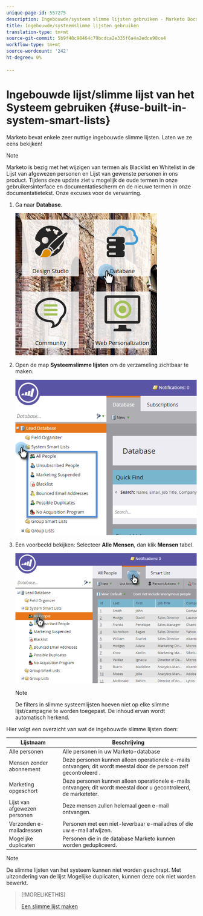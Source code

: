 ```yaml
---
unique-page-id: 557275
description: Ingebouwde/systeem slimme lijsten gebruiken - Marketo Docs - Productdocumentatie
title: Ingebouwde/systeemslimme lijsten gebruiken
translation-type: tm+mt
source-git-commit: 5b9f48c98464c79bcdca2e335f6a4a2edce98ce4
workflow-type: tm+mt
source-wordcount: '242'
ht-degree: 0%

---
```



# Ingebouwde lijst/slimme lijst van het Systeem gebruiken {#use-built-in-system-smart-lists}

Marketo bevat enkele zeer nuttige ingebouwde slimme lijsten. Laten we ze eens bekijken!

>[!NOTE]
>
>Marketo is bezig met het wijzigen van termen als Blacklist en Whitelist in de Lijst van afgewezen personen en Lijst van gewenste personen in ons product. Tijdens deze update ziet u mogelijk de oude termen in onze gebruikersinterface en documentatiescherm en de nieuwe termen in onze documentatietekst. Onze excuses voor de verwarring.

1. Ga naar **Database**.

   ![](assets/db.png)

1. Open de map **Systeemslimme lijsten** om de verzameling zichtbaar te maken.

   ![](assets/two.png)

1. Een voorbeeld bekijken: Selecteer **Alle Mensen**, dan klik **Mensen** tabel.

   ![](assets/three.png)

   >[!NOTE]
   >
   >De filters in slimme systeemlijsten hoeven niet op elke slimme lijst/campagne te worden toegepast. De inhoud ervan wordt automatisch herkend.

Hier volgt een overzicht van wat de ingebouwde slimme lijsten doen:

| Lijstnaam | Beschrijving |
|---|---|
| Alle personen | Alle personen in uw Marketo-database |
| Mensen zonder abonnement | Deze personen kunnen alleen operationele e-mails ontvangen; dit wordt meestal door de persoon zelf gecontroleerd . |
| Marketing opgeschort | Deze personen kunnen alleen operationele e-mails ontvangen; dit wordt meestal door u gecontroleerd, de marketeter. |
| Lijst van afgewezen personen | Deze mensen zullen helemaal geen e-mail ontvangen. |
| Verzonden e-mailadressen | Personen met een niet-leverbaar e-mailadres of die uw e-mail afwijzen. |
| Mogelijke duplicaten | Personen die in de database Marketo kunnen worden gedupliceerd. |

>[!NOTE]
>
>De slimme lijsten van het systeem kunnen niet worden geschrapt. Met uitzondering van de lijst Mogelijke duplicaten, kunnen deze ook niet worden bewerkt.

>[!MORELIKETHIS]
>
>[Een slimme lijst maken](/help/marketo/product-docs/core-marketo-concepts/smart-lists-and-static-lists/creating-a-smart-list/create-a-smart-list.md)
